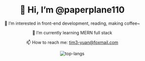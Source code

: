 <div align=center>

# 👋 Hi, I’m @paperplane110
  
👀 I’m interested in front-end development, reading, making coffee~
  
🌱 I’m currently learning MERN full stack
  
📫 How to reach me: tim3-yuan@foxmail.com
  
  ![top-langs](https://github-readme-stats.vercel.app/api/top-langs/?username=paperplane110&layout=compact&hide=MATLAB)
  
</div>



<!---
paperplane110/paperplane110 is a ✨ special ✨ repository because its `README.md` (this file) appears on your GitHub profile.
You can click the Preview link to take a look at your changes.
--->
